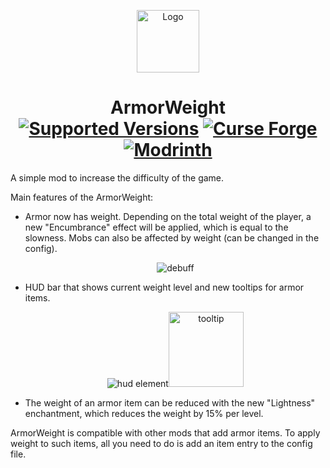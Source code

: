 <p align="center"><img src="https://i.imgur.com/jUN9Zpk.png" alt="Logo" width=100></p>
<h1 align="center">ArmorWeight<br>
  <a href="https://www.curseforge.com/minecraft/mc-mods/armorweight/files"><img src="https://cf.way2muchnoise.eu/versions/armorweight.svg" alt="Supported Versions"></a>
  <a href="https://www.curseforge.com/minecraft/mc-mods/armorweight"><img src="https://cf.way2muchnoise.eu/armorweight.svg" alt="Curse Forge"></a>
  <a href="https://modrinth.com/mod/armorweight"><img src="https://img.shields.io/modrinth/dt/lpgm7bN3?logo=modrinth&label=&labelColor=%2300AF5C&color=1C1C1C&logoColor=1C1C1C" alt="Modrinth"></a>
</h1>
<p>A simple mod to increase the difficulty of the game.</p>
<p>Main features of the ArmorWeight:</p>
<ul>
  <li>Armor now has weight. Depending on the total weight of the player, a new "Encumbrance" effect will be applied, which is equal to the slowness. Mobs can also be affected by weight (can be changed in the config).
    <p align="center"><img src="https://i.imgur.com/pA8t389.png" alt="debuff"></p></li>
  <li>HUD bar that shows current weight level and new tooltips for armor items.
    <p align="center"><img src="https://media.giphy.com/media/v1.Y2lkPTc5MGI3NjExbzk4OGl4aGg4MG93ZWhhZml6ZGs1OTZzb3I5NzR2MjAyNnZkb21rZCZlcD12MV9pbnRlcm5hbF9naWZfYnlfaWQmY3Q9Zw/GB7dgBMoEnqATBdCUP/giphy.gif" alt="hud element"><img src="https://i.imgur.com/aCnbHEA.png" alt="tooltip" height=120></p></li>
  <li>The weight of an armor item can be reduced with the new "Lightness" enchantment, which reduces the weight by 15% per level.</li>
</ul>
<p>ArmorWeight is compatible with other mods that add armor items. To apply weight to such items, all you need to do is add an item entry to the config file.</p>
